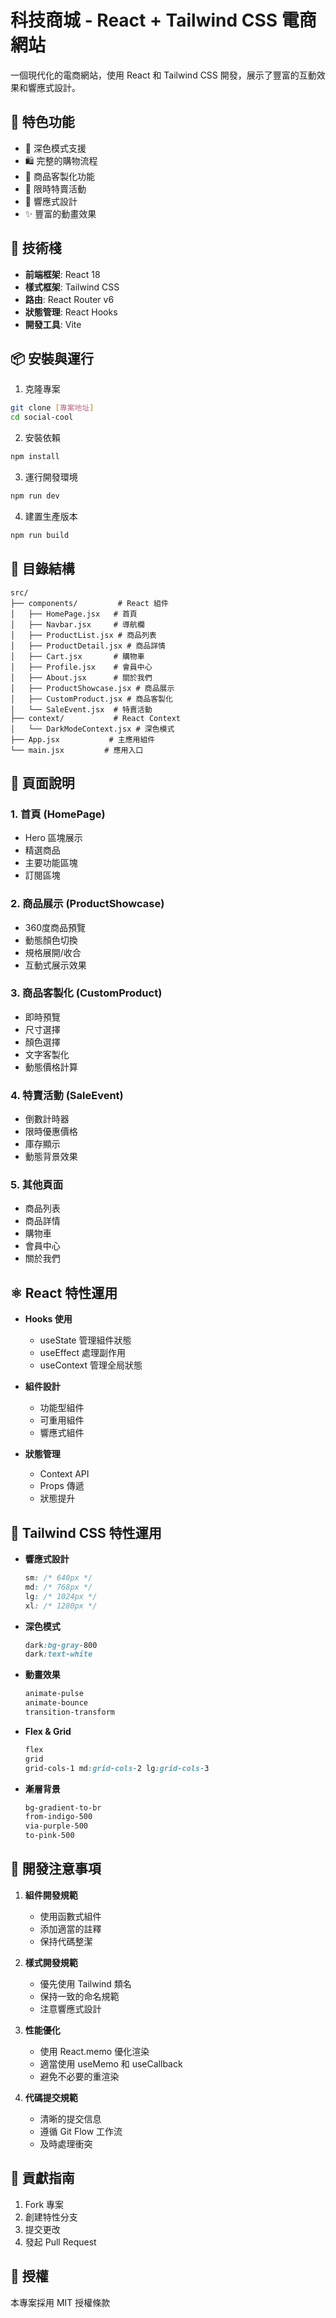 # 科技商城 - React + Tailwind CSS 電商網站

一個現代化的電商網站，使用 React 和 Tailwind CSS 開發，展示了豐富的互動效果和響應式設計。

## 🌟 特色功能

- 🎨 深色模式支援
- 🛍️ 完整的購物流程
- 👕 商品客製化功能
- 🎯 限時特賣活動
- 📱 響應式設計
- ✨ 豐富的動畫效果

## 🔧 技術棧

- **前端框架**: React 18
- **樣式框架**: Tailwind CSS
- **路由**: React Router v6
- **狀態管理**: React Hooks
- **開發工具**: Vite

## 📦 安裝與運行

1. 克隆專案
```bash
git clone [專案地址]
cd social-cool
```

2. 安裝依賴
```bash
npm install
```

3. 運行開發環境
```bash
npm run dev
```

4. 建置生產版本
```bash
npm run build
```

## 📂 目錄結構

```
src/
├── components/         # React 組件
│   ├── HomePage.jsx   # 首頁
│   ├── Navbar.jsx     # 導航欄
│   ├── ProductList.jsx # 商品列表
│   ├── ProductDetail.jsx # 商品詳情
│   ├── Cart.jsx       # 購物車
│   ├── Profile.jsx    # 會員中心
│   ├── About.jsx      # 關於我們
│   ├── ProductShowcase.jsx # 商品展示
│   ├── CustomProduct.jsx # 商品客製化
│   └── SaleEvent.jsx  # 特賣活動
├── context/           # React Context
│   └── DarkModeContext.jsx # 深色模式
├── App.jsx           # 主應用組件
└── main.jsx         # 應用入口
```

## 📱 頁面說明

### 1. 首頁 (HomePage)
- Hero 區塊展示
- 精選商品
- 主要功能區塊
- 訂閱區塊

### 2. 商品展示 (ProductShowcase)
- 360度商品預覽
- 動態顏色切換
- 規格展開/收合
- 互動式展示效果

### 3. 商品客製化 (CustomProduct)
- 即時預覽
- 尺寸選擇
- 顏色選擇
- 文字客製化
- 動態價格計算

### 4. 特賣活動 (SaleEvent)
- 倒數計時器
- 限時優惠價格
- 庫存顯示
- 動態背景效果

### 5. 其他頁面
- 商品列表
- 商品詳情
- 購物車
- 會員中心
- 關於我們

## ⚛️ React 特性運用

- **Hooks 使用**
  - useState 管理組件狀態
  - useEffect 處理副作用
  - useContext 管理全局狀態

- **組件設計**
  - 功能型組件
  - 可重用組件
  - 響應式組件

- **狀態管理**
  - Context API
  - Props 傳遞
  - 狀態提升

## 🎨 Tailwind CSS 特性運用

- **響應式設計**
  ```css
  sm: /* 640px */
  md: /* 768px */
  lg: /* 1024px */
  xl: /* 1280px */
  ```

- **深色模式**
  ```css
  dark:bg-gray-800
  dark:text-white
  ```

- **動畫效果**
  ```css
  animate-pulse
  animate-bounce
  transition-transform
  ```

- **Flex & Grid**
  ```css
  flex
  grid
  grid-cols-1 md:grid-cols-2 lg:grid-cols-3
  ```

- **漸層背景**
  ```css
  bg-gradient-to-br
  from-indigo-500
  via-purple-500
  to-pink-500
  ```

## 📝 開發注意事項

1. **組件開發規範**
   - 使用函數式組件
   - 添加適當的註釋
   - 保持代碼整潔

2. **樣式開發規範**
   - 優先使用 Tailwind 類名
   - 保持一致的命名規範
   - 注意響應式設計

3. **性能優化**
   - 使用 React.memo 優化渲染
   - 適當使用 useMemo 和 useCallback
   - 避免不必要的重渲染

4. **代碼提交規範**
   - 清晰的提交信息
   - 遵循 Git Flow 工作流
   - 及時處理衝突

## 🤝 貢獻指南

1. Fork 專案
2. 創建特性分支
3. 提交更改
4. 發起 Pull Request

## 📄 授權

本專案採用 MIT 授權條款
